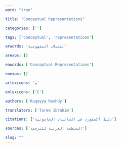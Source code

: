 ```yaml
---
word: "true"

title: "Conceptual Representations"

categories: ['']

tags: ['conceptual', 'representations']

arwords: 'تمثيلات المفهومية'

arexps: []

enwords: ['Conceptual Representations']

enexps: []

arlexicons: 'م'

enlexicons: ['C']

authors: ['Ruqayya Roshdy']

translators: ['Tarek Ibrahim']

citations: ['دليل أكسفورد في السانيات الحاسوبية']

sources: ['المنظمة العربية للترجمة']

slug: ""
---
```

